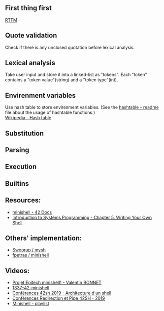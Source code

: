 ## First thing first  
[RTFM](notes/man_bash_note.md)  

## Quote validation
Check if there is any unclosed quotation before lexical analysis.

## Lexical analysis  
Take user input and store it into a linked-list as "tokens". Each "token" contains a "token value"(string) and a "token type"(int).  

## Envirenment variables  
Use hash table to store envirenment variables. (See the [hashtable - readme](https://github.com/JAS0NHUANG/MiniShell/tree/main/srcs/hashtable/readme.md) file about the usage of hashtable functions.)  
[Wikipedia - Hash table](https://en.wikipedia.org/wiki/Hash_table)  

## Substitution  

## Parsing  

## Execution  

## Builtins

## Resources:  
  - [minishell - 42 Docs](https://harm-smits.github.io/42docs/projects/minishell)
  - [Introduction to Systems Programming - Chapter 5. Writing Your Own Shell](https://www.cs.purdue.edu/homes/grr/SystemsProgrammingBook/Book/Chapter5-WritingYourOwnShell.pdf)

## Others' implementation:  
  - [Swoorup / mysh](https://github.com/Swoorup/mysh)  
  - [fpetras / minishell](https://github.com/fpetras/minishell)  

## Videos:  
  - [Projet Epitech minishell1 - Valentin BONNET](https://www.youtube.com/watch?v=h4D85AAz5GI)
  - [1337-42-minishell
](https://www.youtube.com/watch?v=xUfdQHEYh1w)
  - [Conférences 42sh 2019 - Architecture d'un shell](https://www.youtube.com/watch?v=oIFRiwFRSRY)
  - [Conférences Redirection et Pipe 42SH - 2019](https://www.youtube.com/watch?v=ceNaZzEoUhk)
  - [Minishell - playlist](https://www.youtube.com/playlist?list=PL7_TuD9ZDMhg5uLHLyd8em13XBKfjzCzR)
